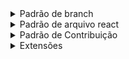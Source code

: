 <details>
  <summary>Padrão de branch</summary>
    
  - **ESCOPO:** Deve refletir a funcionalidade ou tela que está sendo trabalhada.
  - **NUMERODATAREFA:** O número da tarefa ou issue correspondente.
    
  ### Exemplos de branches:
    Tarefa: Tela/modal de Prêmios (#1)
    Nome da Branch: AWARD-1

    Tarefa: Tela/modal de Prêmios (#3)
    Nome da Branch: LOGIN-3
    
</details>

<details>
  <summary>Padrão de arquivo react</summary>
    
![image](https://github.com/user-attachments/assets/3fb60b1a-3ef4-4448-9727-09c42eab57fd)

Obs: Caso utilize a extensão `ES7+ React/Redux/React-Native snippets`, o atalho rfce já monta o componente assim

![image](https://github.com/user-attachments/assets/227d7ac0-b6eb-48da-8ffd-a3e71303b3f3)
    
</details>

<details>
  <summary>Padrão de Contribuição</summary>
  
  - **Mensagens de Commit:** Devem seguir o formato:  
    ```
    [NOME DA BRANCH] - [Descrição da alteração]
    ```
  
  ### Exemplos de branches:
  
  - **Tarefa:** Tela/modal de Prêmios (#1)  
    - **Nome da Branch:** `AWARD-1`  
    - **Exemplo de Commit:** `AWARD-1 - adicionar modal de prêmios`  

  - **Tarefa:** Tela de Login (#3)  
    - **Nome da Branch:** `LOGIN-3`  
    - **Exemplo de Commit:** `LOGIN-3 - corrigir validação do formulário`  

</details>

<details>
  <summary>Extensões</summary>
  
![image](https://github.com/user-attachments/assets/67a95899-c983-4b72-a15e-0b98ccc5fd53)
![image](https://github.com/user-attachments/assets/dca8d923-cf5e-47bb-8638-9c24a2d06532)

</details>


